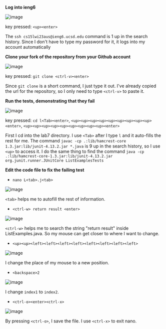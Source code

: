 **Log into ieng6**

![image](https://user-images.githubusercontent.com/122576524/221055270-688454c6-95b7-4eb0-a5d6-877968b48605.png)

key pressed: ```<up><enter>```

The ```ssh cs15lwi23aus@ieng6.ucsd.edu``` command is 1 up in the search history. Since I don't have to type my password for it, it logs into my account automatically


**Clone your fork of the repository from your Github account**

![image](https://user-images.githubusercontent.com/122576524/221055922-2c6e647e-83bc-4fc0-b06c-0da5a4b28952.png)

key pressed: ```git clone <ctrl-v><enter>```

Since ```git clone``` is a short command, I just type it out. I've already copied the url for the repository, so I only need to type ```<ctrl-v>``` to paste it.


**Run the tests, demonstrating that they fail**

![image](https://user-images.githubusercontent.com/122576524/221056532-d6472c15-b80f-473a-81cb-9767357950d1.png)

key pressed: ```cd l<Tab><enter>```, ```<up><up><up><up><up><up><up><up><up><enter>```, ```<up><up><up><up><up><up><up><up><up><enter>```

First I cd into the lab7 directory. I use ```<Tab>``` after I type ```l``` and it auto-fills the rest for me. The command ```javac -cp .:lib/hamcrest-core 1.3.jar:lib/junit-4.13.2.jar *.java``` is 9 up in the search history, so I use ```<up>``` to access it. I do the same thing to find the command ```java -cp .:lib/hamcrest-core-1.3.jar:lib/junit-4.13.2.jar org.junit.runner.JUnitCore ListExamplesTests```


**Edit the code file to fix the failing test**

* ```nano L<tab>.j<tab>```

![image](https://user-images.githubusercontent.com/122576524/221060519-598d21cd-94e3-4e87-9cc0-8512f3c9f4e6.png)

```<tab>``` helps me to autofill the rest of information.
 
* ```<ctrl-w> return result <enter>```

![image](https://user-images.githubusercontent.com/122576524/221061053-4bf97df4-00e4-41e6-8247-3e56c549d641.png)

```<ctrl-w>``` helps me to search the string "return result" inside ListExamples.java. So my mouse can get closer to where I want to change.

* ```<up><up><left><left><left><left><left><left><left><left>```

![image](https://user-images.githubusercontent.com/122576524/221061431-f373da98-3b67-48a4-918c-60c9ebb5b031.png)

I change the place of my mouse to a new position.

* ```<backspace>2```

![image](https://user-images.githubusercontent.com/122576524/221061551-f4d0960e-a05e-44ec-be7e-027244feca59.png)

I change ```index1``` to ```index2```.

* ```<ctrl-o><enter><ctrl-x>```

![image](https://user-images.githubusercontent.com/122576524/221061773-0910fec1-ccdd-48f4-beb5-1a1d000b54eb.png)

By pressing ```<ctrl-o>```, I save the file. I use ```<ctrl-x>``` to exit nano.
